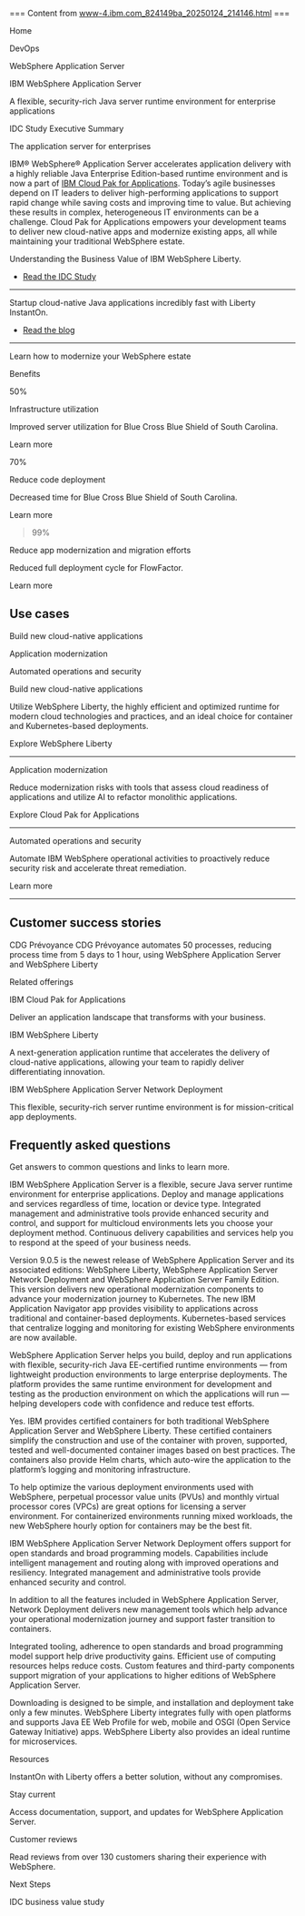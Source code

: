 === Content from www-4.ibm.com_824149ba_20250124_214146.html ===


Home

DevOps

WebSphere Application Server

IBM WebSphere Application Server

A flexible, security-rich Java server runtime environment for enterprise applications

IDC Study Executive Summary

The application server for enterprises

IBM® WebSphere® Application Server accelerates application delivery with a highly reliable Java Enterprise Edition-based runtime environment and is now a part of [IBM Cloud Pak for Applications](https://www.ibm.com/products/cloud-pak-for-applications). Today’s agile businesses depend on IT leaders to deliver high-performing applications to support rapid change while saving costs and improving time to value. But achieving these results in complex, heterogeneous IT environments can be a challenge. Cloud Pak for Applications empowers your development teams to deliver new cloud-native apps and modernize existing apps, all while maintaining your traditional WebSphere estate.

Understanding the Business Value of IBM WebSphere Liberty.

* [Read the IDC Study](https://www.ibm.com/account/reg/signup?formid=urx-52553)

---

Startup cloud-native Java applications incredibly fast with Liberty InstantOn.

* [Read the blog](https://www.ibm.com/new/announcements/ibm-websphere-liberty-announces-instanton-for-cloud-native-java)

---

Learn how to modernize your WebSphere estate

Benefits

50%

Infrastructure utilization

Improved server utilization for Blue Cross Blue Shield of South Carolina.

Learn more

70%

Reduce code deployment

Decreased time for Blue Cross Blue Shield of South Carolina.

Learn more

>99%

Reduce app modernization and migration efforts

Reduced full deployment cycle for FlowFactor.

Learn more

## Use cases

Build new cloud-native applications

Application modernization

Automated operations and security

Build new cloud-native applications

Utilize WebSphere Liberty, the highly efficient and optimized runtime for modern cloud technologies and practices, and an ideal choice for container and Kubernetes-based deployments.

Explore WebSphere Liberty

---

Application modernization

Reduce modernization risks with tools that assess cloud readiness of applications and utilize AI to refactor monolithic applications.

Explore Cloud Pak for Applications

---

Automated operations and security

Automate IBM WebSphere operational activities to proactively reduce security risk and accelerate threat remediation.

Learn more

---

## Customer success stories

CDG Prévoyance
CDG Prévoyance automates 50 processes, reducing process time from 5 days to 1 hour, using WebSphere Application Server and WebSphere Liberty

Related offerings

IBM Cloud Pak for Applications

Deliver an application landscape that transforms with your business.

IBM WebSphere Liberty

A next-generation application runtime that accelerates the delivery of cloud-native applications, allowing your team to rapidly deliver differentiating innovation.

IBM WebSphere Application Server Network Deployment

This flexible, security-rich server runtime environment is for mission-critical app deployments.

## Frequently asked questions

Get answers to common questions and links to learn more.

IBM WebSphere Application Server is a flexible, secure Java server runtime environment for enterprise applications. Deploy and manage applications and services regardless of time, location or device type. Integrated management and administrative tools provide enhanced security and control, and support for multicloud environments lets you choose your deployment method. Continuous delivery capabilities and services help you to respond at the speed of your business needs.

Version 9.0.5 is the newest release of WebSphere Application Server and its associated editions: WebSphere Liberty, WebSphere Application Server Network Deployment and WebSphere Application Server Family Edition. This version delivers new operational modernization components to advance your modernization journey to Kubernetes. The new IBM Application Navigator app provides visibility to applications across traditional and container-based deployments. Kubernetes-based services that centralize logging and monitoring for existing WebSphere environments are now available.

WebSphere Application Server helps you build, deploy and run applications with flexible, security-rich Java EE-certified runtime environments — from lightweight production environments to large enterprise deployments. The platform provides the same runtime environment for development and testing as the production environment on which the applications will run — helping developers code with confidence and reduce test efforts.

Yes. IBM provides certified containers for both traditional WebSphere Application Server and WebSphere Liberty. These certified containers simplify the construction and use of the container with proven, supported, tested and well-documented container images based on best practices. The containers also provide Helm charts, which auto-wire the application to the platform’s logging and monitoring infrastructure.

To help optimize the various deployment environments used with WebSphere, perpetual processor value units (PVUs) and monthly virtual processor cores (VPCs) are great options for licensing a server environment. For containerized environments running mixed workloads, the new WebSphere hourly option for containers may be the best fit.

IBM WebSphere Application Server Network Deployment offers support for open standards and broad programming models. Capabilities include intelligent management and routing along with improved operations and resiliency. Integrated management and administrative tools provide enhanced security and control.

In addition to all the features included in WebSphere Application Server, Network Deployment delivers new management tools which help advance your operational modernization journey and support faster transition to containers.

Integrated tooling, adherence to open standards and broad programming model support help drive productivity gains. Efficient use of computing resources helps reduce costs. Custom features and third-party components support migration of your applications to higher editions of WebSphere Application Server.

Downloading is designed to be simple, and installation and deployment take only a few minutes. WebSphere Liberty integrates fully with open platforms and supports Java EE Web Profile for web, mobile and OSGI (Open Service Gateway Initiative) apps. WebSphere Liberty also provides an ideal runtime for microservices.

Resources

InstantOn with Liberty offers a better solution, without any compromises.

Stay current

Access documentation, support, and updates for WebSphere Application Server.

Customer reviews

Read reviews from over 130 customers sharing their experience with WebSphere.

Next Steps

IDC business value study


